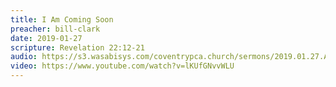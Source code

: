 ```yaml
---
title: I Am Coming Soon
preacher: bill-clark
date: 2019-01-27
scripture: Revelation 22:12-21
audio: https://s3.wasabisys.com/coventrypca.church/sermons/2019.01.27.A I Am Coming Soon - J. William Clark - 26190626213.mp3
video: https://www.youtube.com/watch?v=lKUfGNvvWLU
---
```

